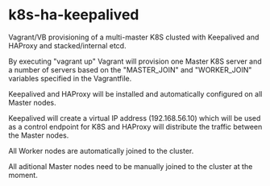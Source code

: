 # k8s-ha-keepalived
Vagrant/VB provisioning of a multi-master K8S clusted with Keepalived and HAProxy and stacked/internal etcd. 

By executing "vagrant up" Vagrant will provision one Master K8S server and a number of servers based on the "MASTER_JOIN" and "WORKER_JOIN" variables specified in the Vagrantfile.

Keepalived and HAProxy will be installed and automatically configured on all Master nodes.

Keepalived will create a virtual IP address (192.168.56.10) which will be used as a control endpoint for K8S and HAProxy will distribute the traffic between the Master nodes.

All Worker nodes are automatically joined to the cluster. 

All aditional Master nodes need to be manually joined to the cluster at the moment. 

